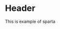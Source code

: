<!-- TITLE: Home -->
<!-- SUBTITLE: A quick summary of Home -->

# Header

This is example of sparta